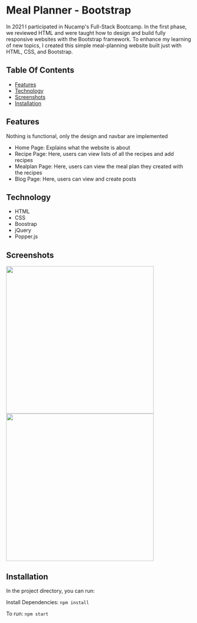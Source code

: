 # Meal Planner - Bootstrap

In 2021 I participated in Nucamp's Full-Stack Bootcamp. In the first phase, we reviewed HTML and were taught how to design and build fully responsive websites with the Bootstrap framework. To enhance my learning of new topics, I created this simple meal-planning website built just with HTML, CSS, and Bootstrap. 

## Table Of Contents
- [Features](#features)
- [Technology](#technology)
- [Screenshots](#screenshots)
- [Installation](#installation)

## Features
Nothing is functional, only the design and navbar are implemented 
- Home Page: Explains what the website is about
- Recipe Page: Here, users can view lists of all the recipes and add recipes
- Mealplan Page: Here, users can view the meal plan they created with the recipes
- Blog Page: Here, users can view and create posts

## Technology
- HTML
- CSS
- Boostrap
- jQuery 
- Popper.js


## Screenshots
<img src="https://user-images.githubusercontent.com/69568402/187095590-4617be99-d77b-4cbd-a67a-90362662bf45.png" width="400" height="auto" />

<img src="https://user-images.githubusercontent.com/69568402/187095635-4d47455e-4106-4e4d-a499-a92fd52e0253.png"  width="400" height="auto" />



## Installation

In the project directory, you can run:

Install Dependencies: 
`npm install` 

To run: 
`npm start`

